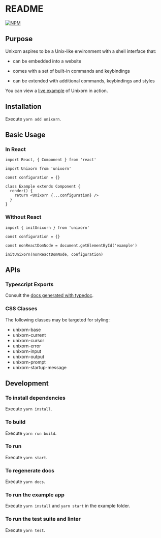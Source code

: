 # README

[![NPM](https://nodei.co/npm/unixorn.png?compact=true)](https://nodei.co/npm/unixorn/)

## Purpose

Unixorn aspires to be a Unix-like environment with a shell interface that:

* can be embedded into a website

* comes with a set of built-in commands and keybindings

* can be extended with additional commands, keybindings and styles

You can view a [live example](https://rheber.github.io/unixorn/) of Unixorn in action.

## Installation

Execute `yarn add unixorn`.

## Basic Usage

### In React

```
import React, { Component } from 'react'

import Unixorn from 'unixorn'

const configuration = {}

class Example extends Component {
  render() {
    return <Unixorn {...configuration} />
  }
}
```

### Without React

```
import { initUnixorn } from 'unixorn'

const configuration = {}

const nonReactDomNode = document.getElementById('example')

initUnixorn(nonReactDomNode, configuration)
```

## APIs

### Typescript Exports

Consult the [docs generated with typedoc](https://htmlpreview.github.io/?https://github.com/rheber/unixorn/blob/master/docs/index.html).

### CSS Classes

The following classes may be targeted for styling:

  * unixorn-base
  * unixorn-current
  * unixorn-cursor
  * unixorn-error
  * unixorn-input
  * unixorn-output
  * unixorn-prompt
  * unixorn-startup-message

## Development

### To install dependencies

Execute `yarn install`.

### To build

Execute `yarn run build`.

### To run

Execute `yarn start`.

### To regenerate docs

Execute `yarn docs`.

### To run the example app

Execute `yarn install` and `yarn start` in the example folder.

### To run the test suite and linter

Execute `yarn test`.


